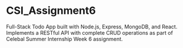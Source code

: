 # CSI_Assignment6
Full-Stack Todo App built with Node.js, Express, MongoDB, and React. Implements a RESTful API with complete CRUD operations as part of Celebal Summer Internship Week 6 assignment.
